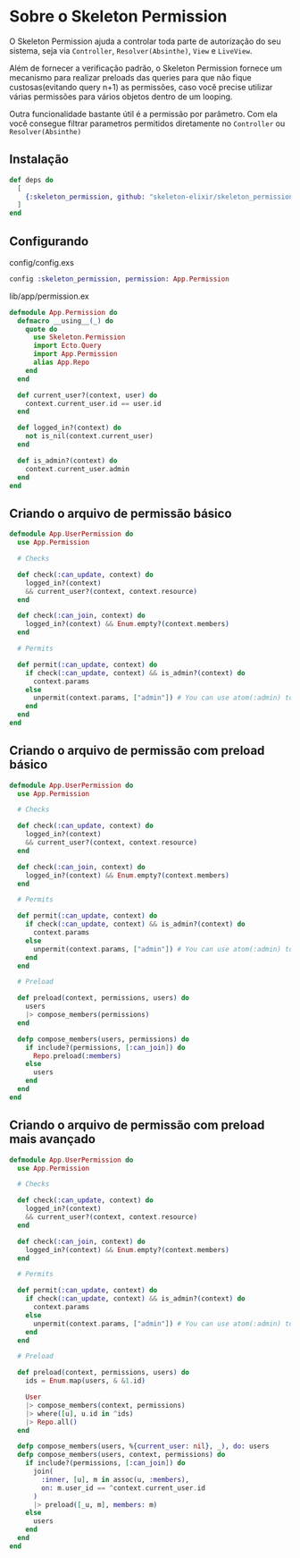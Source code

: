 # Sobre o Skeleton Permission

O Skeleton Permission ajuda a controlar toda parte de autorização do seu sistema,
seja via `Controller`, `Resolver(Absinthe)`, `View` e `LiveView`.

Além de fornecer a verificação padrão, o Skeleton Permission fornece um mecanismo para realizar
preloads das queries para que não fique custosas(evitando query n+1) as permissões, caso você precise utilizar várias
permissões para vários objetos dentro de um looping.

Outra funcionalidade bastante útil é a permissão por parâmetro. Com ela você consegue filtrar
parametros permitidos diretamente no `Controller` ou `Resolver(Absinthe)`

## Instalação

```elixir
def deps do
  [
    {:skeleton_permission, github: "skeleton-elixir/skeleton_permission"},
  ]
end
```

## Configurando

config/config.exs

```elixir
config :skeleton_permission, permission: App.Permission
```

lib/app/permission.ex

```elixir
defmodule App.Permission do
  defmacro __using__(_) do
    quote do
      use Skeleton.Permission
      import Ecto.Query
      import App.Permission
      alias App.Repo
    end
  end

  def current_user?(context, user) do
    context.current_user.id == user.id
  end

  def logged_in?(context) do
    not is_nil(context.current_user)
  end

  def is_admin?(context) do
    context.current_user.admin
  end
end
```

## Criando o arquivo de permissão básico

```elixir
defmodule App.UserPermission do
  use App.Permission

  # Checks

  def check(:can_update, context) do
    logged_in?(context)
    && current_user?(context, context.resource)
  end

  def check(:can_join, context) do
    logged_in?(context) && Enum.empty?(context.members)
  end

  # Permits

  def permit(:can_update, context) do
    if check(:can_update, context) && is_admin?(context) do
      context.params
    else
      unpermit(context.params, ["admin"]) # You can use atom(:admin) too
    end
  end
end
```

## Criando o arquivo de permissão com preload básico

```elixir
defmodule App.UserPermission do
  use App.Permission

  # Checks

  def check(:can_update, context) do
    logged_in?(context)
    && current_user?(context, context.resource)
  end

  def check(:can_join, context) do
    logged_in?(context) && Enum.empty?(context.members)
  end

  # Permits

  def permit(:can_update, context) do
    if check(:can_update, context) && is_admin?(context) do
      context.params
    else
      unpermit(context.params, ["admin"]) # You can use atom(:admin) too
    end
  end

  # Preload

  def preload(context, permissions, users) do
    users
    |> compose_members(permissions)
  end

  defp compose_members(users, permissions) do
    if include?(permissions, [:can_join]) do
      Repo.preload(:members)
    else
      users
    end
  end
end
```

## Criando o arquivo de permissão com preload mais avançado

```elixir
defmodule App.UserPermission do
  use App.Permission

  # Checks

  def check(:can_update, context) do
    logged_in?(context)
    && current_user?(context, context.resource)
  end

  def check(:can_join, context) do
    logged_in?(context) && Enum.empty?(context.members)
  end

  # Permits

  def permit(:can_update, context) do
    if check(:can_update, context) && is_admin?(context) do
      context.params
    else
      unpermit(context.params, ["admin"]) # You can use atom(:admin) too
    end
  end

  # Preload

  def preload(context, permissions, users) do
    ids = Enum.map(users, & &1.id)

    User
    |> compose_members(context, permissions)
    |> where([u], u.id in ^ids)
    |> Repo.all()
  end

  defp compose_members(users, %{current_user: nil}, _), do: users
  defp compose_members(users, context, permissions) do
    if include?(permissions, [:can_join]) do
      join(
        :inner, [u], m in assoc(u, :members),
        on: m.user_id == ^context.current_user.id
      )
      |> preload([_u, m], members: m)
    else
      users
    end
  end
end
```